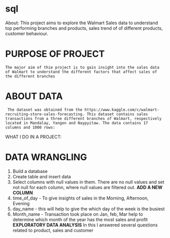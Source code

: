 # sql
About:
   This project aims to explore the Walmart Sales data to understand top performing branches and products, sales trend of of different products, customer behaviour.
# PURPOSE OF PROJECT
    The major aim of thie project is to gain insight into the sales data of Walmart to understand the different factors that affect sales of the different branches
# ABOUT DATA
     The dataset was obtained from the https://www.kaggle.com/c/walmart-recruiting-store-sales-forecasting. This dataset contains sales transactions from a three different branches of Walmart, respectively located in Mandalay, Yangon and Naypyitaw. The data contains 17 columns and 1000 rows:
WHAT I DO IN A PROJECT:
# DATA WRANGLING
   1. Build a database
   2. Create table and insert data
   3. Select columns with null values in them. There are no null values and set not null for each column, where null values are filtered out.
**ADD A NEW COLUMN**
1. time_of_day - To give insights of sales in the Morning, Afternoon, Evening
2. day_name - this will help to give the which day of the week is the busiest
3. Month_name - Transaction took place on Jan, feb, Mar help to determine which month of the year has the most sales and profit
**EXPLORATORY DATA ANALYSIS**
     In this I answered several questions related to product, sales and customer
